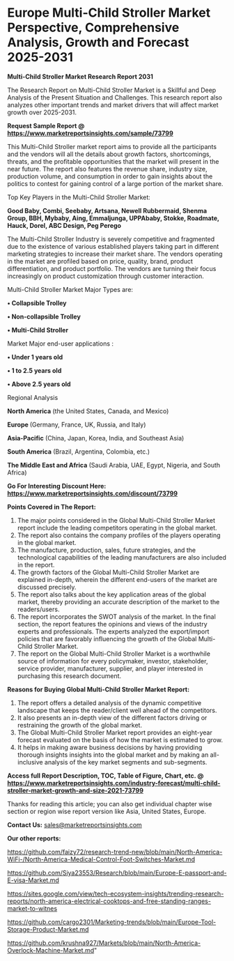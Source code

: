 # Europe Multi-Child Stroller Market Perspective, Comprehensive Analysis, Growth and Forecast 2025-2031

<strong>Multi-Child Stroller Market Research Report 2031</strong>

The Research Report on Multi-Child Stroller Market is a Skillful and Deep Analysis of the Present Situation and Challenges. This research report also analyzes other important trends and market drivers that will affect market growth over 2025-2031.

<strong>Request Sample Report @ <a href=https://www.marketreportsinsights.com/sample/73799>https://www.marketreportsinsights.com/sample/73799</a></strong>

This Multi-Child Stroller market report aims to provide all the participants and the vendors will all the details about growth factors, shortcomings, threats, and the profitable opportunities that the market will present in the near future. The report also features the revenue share, industry size, production volume, and consumption in order to gain insights about the politics to contest for gaining control of a large portion of the market share.

Top Key Players in the Multi-Child Stroller Market:

<strong>Good Baby, Combi, Seebaby, Artsana, Newell Rubbermaid, Shenma Group, BBH, Mybaby, Aing, Emmaljunga, UPPAbaby, Stokke, Roadmate, Hauck, Dorel, ABC Design, Peg Perego</strong>

The Multi-Child Stroller Industry is severely competitive and fragmented due to the existence of various established players taking part in different marketing strategies to increase their market share. The vendors operating in the market are profiled based on price, quality, brand, product differentiation, and product portfolio. The vendors are turning their focus increasingly on product customization through customer interaction.

Multi-Child Stroller Market Major Types are:

<strong>• Collapsible Trolley

• Non-collapsible Trolley

• Multi-Child Stroller</strong>

Market Major end-user applications :

<strong>• Under 1 years old

• 1 to 2.5 years old

• Above 2.5 years old</strong>

Regional Analysis

</u><strong><b>North America</b></strong> (the United States, Canada, and Mexico)

<strong><b>Europe </b></strong>(Germany, France, UK, Russia, and Italy)

<strong><b>Asia-Pacific</b></strong> (China, Japan, Korea, India, and Southeast Asia)

<strong><b>South America</b></strong> (Brazil, Argentina, Colombia, etc.)

<strong><b>The Middle East and Africa</b></strong> (Saudi Arabia, UAE, Egypt, Nigeria, and South Africa)

<strong>Go For Interesting Discount Here: <a href=https://www.marketreportsinsights.com/discount/73799>https://www.marketreportsinsights.com/discount/73799</a></strong>

<strong>Points Covered in The Report:</strong>
<ol>
  <li>The major points considered in the Global Multi-Child Stroller Market report include the leading competitors operating in the global market.</li>
  <li>The report also contains the company profiles of the players operating in the global market.</li>
  <li>The manufacture, production, sales, future strategies, and the technological capabilities of the leading manufacturers are also included in the report.</li>
  <li>The growth factors of the Global Multi-Child Stroller Market are explained in-depth, wherein the different end-users of the market are discussed precisely.</li>
  <li>The report also talks about the key application areas of the global market, thereby providing an accurate description of the market to the readers/users.</li>
  <li>The report incorporates the SWOT analysis of the market. In the final section, the report features the opinions and views of the industry experts and professionals. The experts analyzed the export/import policies that are favorably influencing the growth of the Global Multi-Child Stroller Market.</li>
  <li>The report on the Global Multi-Child Stroller Market is a worthwhile source of information for every policymaker, investor, stakeholder, service provider, manufacturer, supplier, and player interested in purchasing this research document.</li>
</ol>
<strong>Reasons for Buying Global Multi-Child Stroller Market Report:</strong>

<ol>
  <li>The report offers a detailed analysis of the dynamic competitive landscape that keeps the reader/client well ahead of the competitors.</li>
  <li>It also presents an in-depth view of the different factors driving or restraining the growth of the global market.</li>
  <li>The Global Multi-Child Stroller Market report provides an eight-year forecast evaluated on the basis of how the market is estimated to grow.</li>
  <li>It helps in making aware business decisions by having providing thorough insights insights into the global market and by making an all-inclusive analysis of the key market segments and sub-segments.</li>
</ol>
<strong>Access full Report Description, TOC, Table of Figure, Chart, etc. @ <a href=https://www.marketreportsinsights.com/industry-forecast/multi-child-stroller-market-growth-and-size-2021-73799>https://www.marketreportsinsights.com/industry-forecast/multi-child-stroller-market-growth-and-size-2021-73799</a></strong>


Thanks for reading this article; you can also get individual chapter wise section or region wise report version like Asia, United States, Europe.

<strong>Contact Us:</strong>
sales@marketreportsinsights.com

<strong>Our other reports:</strong>

<a href=https://github.com/faizy72/research-trend-new/blob/main/North-America-WiFi-/North-America-Medical-Control-Foot-Switches-Market.md>https://github.com/faizy72/research-trend-new/blob/main/North-America-WiFi-/North-America-Medical-Control-Foot-Switches-Market.md</a>

<a href=https://github.com/Siya23553/Research/blob/main/Europe-E-passport-and-E-visa-Market.md>https://github.com/Siya23553/Research/blob/main/Europe-E-passport-and-E-visa-Market.md</a>

<a href=https://sites.google.com/view/tech-ecosystem-insights/trending-research-reports/north-america-electrical-cooktops-and-free-standing-ranges-market-to-witnes>https://sites.google.com/view/tech-ecosystem-insights/trending-research-reports/north-america-electrical-cooktops-and-free-standing-ranges-market-to-witnes</a>

<a href=https://github.com/cargo2301/Marketing-trends/blob/main/Europe-Tool-Storage-Product-Market.md>https://github.com/cargo2301/Marketing-trends/blob/main/Europe-Tool-Storage-Product-Market.md</a>

<a href=https://github.com/krushna927/Markets/blob/main/North-America-Overlock-Machine-Market.md>https://github.com/krushna927/Markets/blob/main/North-America-Overlock-Machine-Market.md</a>"
